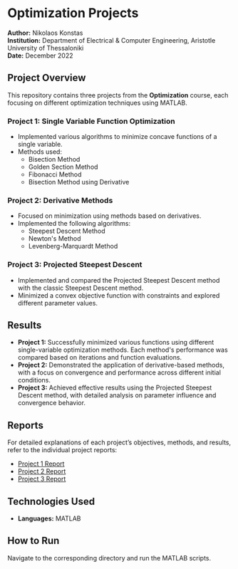 # Optimization Projects

**Author:** Nikolaos Konstas  
**Institution:** Department of Electrical & Computer Engineering, Aristotle University of Thessaloniki  
**Date:** December 2022 

## Project Overview

This repository contains three projects from the **Optimization** course, each focusing on different optimization techniques using MATLAB.

### Project 1: Single Variable Function Optimization
- Implemented various algorithms to minimize concave functions of a single variable.
- Methods used:
  - Bisection Method
  - Golden Section Method
  - Fibonacci Method
  - Bisection Method using Derivative

### Project 2: Derivative Methods
- Focused on minimization using methods based on derivatives.
- Implemented the following algorithms:
  - Steepest Descent Method
  - Newton's Method
  - Levenberg-Marquardt Method

### Project 3: Projected Steepest Descent
- Implemented and compared the Projected Steepest Descent method with the classic Steepest Descent method.
- Minimized a convex objective function with constraints and explored different parameter values.

## Results

- **Project 1:** Successfully minimized various functions using different single-variable optimization methods. Each method's performance was compared based on iterations and function evaluations.
- **Project 2:** Demonstrated the application of derivative-based methods, with a focus on convergence and performance across different initial conditions.
- **Project 3:** Achieved effective results using the Projected Steepest Descent method, with detailed analysis on parameter influence and convergence behavior.

## Reports

For detailed explanations of each project’s objectives, methods, and results, refer to the individual project reports:
- [Project 1 Report](Project%201%20-%20Single%20Variable%20Function/Report1.pdf)
- [Project 2 Report](Project%202%20-%20Derivative%20Methods/Report2.pdf)
- [Project 3 Report](Project%203%20-%20Projected%20Steepest%20Descent/Report3.pdf)

## Technologies Used

- **Languages:** MATLAB  

## How to Run

Navigate to the corresponding directory and run the MATLAB scripts.
